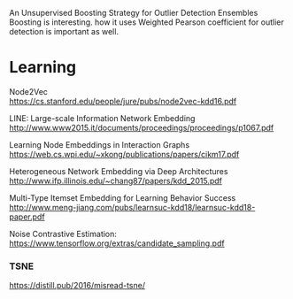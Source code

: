An Unsupervised Boosting Strategy for Outlier Detection Ensembles               
Boosting is interesting. how it uses Weighted Pearson coefficient for outlier detection is important as well.



# Learning
        
Node2Vec                
https://cs.stanford.edu/people/jure/pubs/node2vec-kdd16.pdf

LINE: Large-scale Information Network Embedding   
http://www.www2015.it/documents/proceedings/proceedings/p1067.pdf   

Learning Node Embeddings in Interaction Graphs    
https://web.cs.wpi.edu/~xkong/publications/papers/cikm17.pdf    

Heterogeneous Network Embedding via Deep Architectures    
http://www.ifp.illinois.edu/~chang87/papers/kdd_2015.pdf    

Multi-Type Itemset Embedding for Learning Behavior Success      
http://www.meng-jiang.com/pubs/learnsuc-kdd18/learnsuc-kdd18-paper.pdf      


Noise Contrastive Estimation:
https://www.tensorflow.org/extras/candidate_sampling.pdf

### TSNE                
https://distill.pub/2016/misread-tsne/                  
